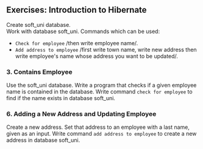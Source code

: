 ## Exercises: Introduction to Hibernate

Create soft_uni database.<br>
Work with database soft_uni. Commands which can be used:
- `Check for employee` /then write employee name/.
- `Add address to employee` /first write town name, write new address then write employee's name whose address you want to be updated/.


### 3. Contains Employee<br>
Use the soft_uni database. Write a program that checks if a given employee name is contained in the database. Write command `check for employee` to find if the name exists in database soft_uni.
  
### 6. Adding a New Address and Updating Employee<br>
Create a new address. Set that address to an employee with a last name, given as an input. Write command `add address to employee` to create  a new address in database soft_uni.
     
